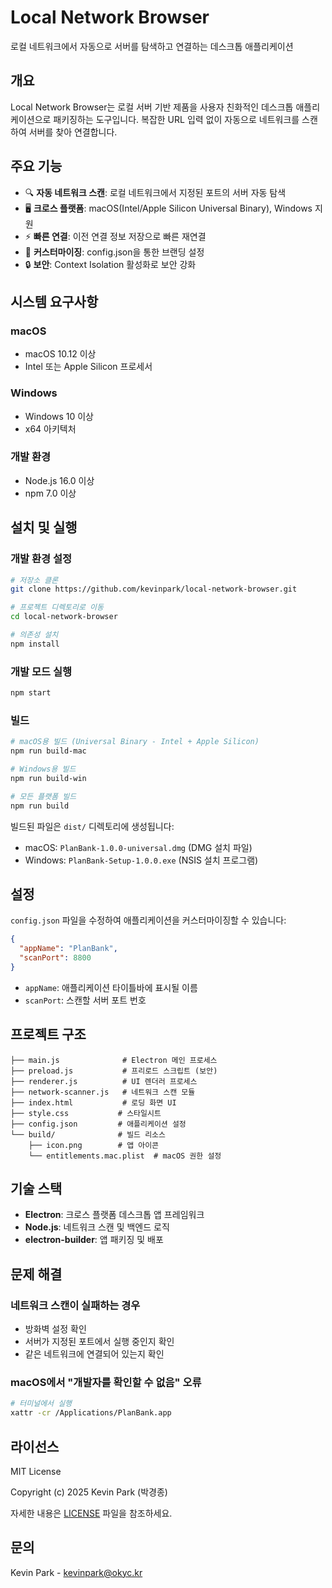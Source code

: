 # Local Network Browser

로컬 네트워크에서 자동으로 서버를 탐색하고 연결하는 데스크톱 애플리케이션

## 개요

Local Network Browser는 로컬 서버 기반 제품을 사용자 친화적인 데스크톱 애플리케이션으로 패키징하는 도구입니다. 복잡한 URL 입력 없이 자동으로 네트워크를 스캔하여 서버를 찾아 연결합니다.

## 주요 기능

- 🔍 **자동 네트워크 스캔**: 로컬 네트워크에서 지정된 포트의 서버 자동 탐색
- 🖥️ **크로스 플랫폼**: macOS(Intel/Apple Silicon Universal Binary), Windows 지원
- ⚡ **빠른 연결**: 이전 연결 정보 저장으로 빠른 재연결
- 🎨 **커스터마이징**: config.json을 통한 브랜딩 설정
- 🔒 **보안**: Context Isolation 활성화로 보안 강화

## 시스템 요구사항

### macOS
- macOS 10.12 이상
- Intel 또는 Apple Silicon 프로세서

### Windows
- Windows 10 이상
- x64 아키텍처

### 개발 환경
- Node.js 16.0 이상
- npm 7.0 이상

## 설치 및 실행

### 개발 환경 설정

```bash
# 저장소 클론
git clone https://github.com/kevinpark/local-network-browser.git

# 프로젝트 디렉토리로 이동
cd local-network-browser

# 의존성 설치
npm install
```

### 개발 모드 실행

```bash
npm start
```

### 빌드

```bash
# macOS용 빌드 (Universal Binary - Intel + Apple Silicon)
npm run build-mac

# Windows용 빌드
npm run build-win

# 모든 플랫폼 빌드
npm run build
```

빌드된 파일은 `dist/` 디렉토리에 생성됩니다:
- macOS: `PlanBank-1.0.0-universal.dmg` (DMG 설치 파일)
- Windows: `PlanBank-Setup-1.0.0.exe` (NSIS 설치 프로그램)

## 설정

`config.json` 파일을 수정하여 애플리케이션을 커스터마이징할 수 있습니다:

```json
{
  "appName": "PlanBank",
  "scanPort": 8800
}
```

- `appName`: 애플리케이션 타이틀바에 표시될 이름
- `scanPort`: 스캔할 서버 포트 번호


## 프로젝트 구조

```
├── main.js              # Electron 메인 프로세스
├── preload.js           # 프리로드 스크립트 (보안)
├── renderer.js          # UI 렌더러 프로세스
├── network-scanner.js   # 네트워크 스캔 모듈
├── index.html           # 로딩 화면 UI
├── style.css           # 스타일시트
├── config.json         # 애플리케이션 설정
└── build/              # 빌드 리소스
    ├── icon.png        # 앱 아이콘
    └── entitlements.mac.plist  # macOS 권한 설정
```

## 기술 스택

- **Electron**: 크로스 플랫폼 데스크톱 앱 프레임워크
- **Node.js**: 네트워크 스캔 및 백엔드 로직
- **electron-builder**: 앱 패키징 및 배포


## 문제 해결

### 네트워크 스캔이 실패하는 경우
- 방화벽 설정 확인
- 서버가 지정된 포트에서 실행 중인지 확인
- 같은 네트워크에 연결되어 있는지 확인

### macOS에서 "개발자를 확인할 수 없음" 오류
```bash
# 터미널에서 실행
xattr -cr /Applications/PlanBank.app
```

## 라이선스

MIT License

Copyright (c) 2025 Kevin Park (박경종)

자세한 내용은 [LICENSE](LICENSE) 파일을 참조하세요.

## 문의

Kevin Park - kevinpark@okyc.kr

